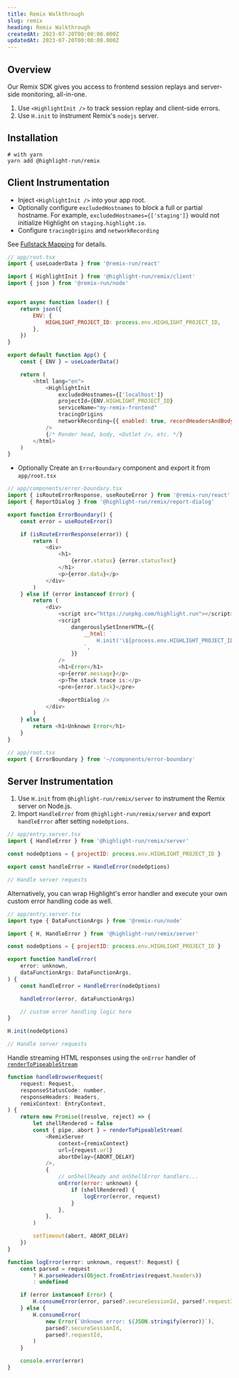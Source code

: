 ```yaml
---
title: Remix Walkthrough
slug: remix
heading: Remix Walkthrough
createdAt: 2023-07-20T00:00:00.000Z
updatedAt: 2023-07-20T00:00:00.000Z
---
```


## Overview

Our Remix SDK gives you access to frontend session replays and server-side monitoring,
all-in-one. 

1. Use `<HighlightInit />` to track session replay and client-side errors.
1. Use `H.init` to instrument Remix's `nodejs` server.

## Installation

```shell
# with yarn
yarn add @highlight-run/remix
```

## Client Instrumentation

- Inject `<HighlightInit />` into your app root.
- Optionally configure `excludedHostnames` to block a full or partial hostname. For example, `excludedHostnames={['staging']}` would not initialize Highlight on `staging.highlight.io`.
- Configure `tracingOrigins` and `networkRecording`

See [Fullstack Mapping](https://www.highlight.io/docs/getting-started/frontend-backend-mapping#how-can-i-start-using-this) for details.

```javascript
// app/root.tsx
import { useLoaderData } from '@remix-run/react'

import { HighlightInit } from '@highlight-run/remix/client'
import { json } from '@remix-run/node'


export async function loader() {
	return json({
		ENV: {
			HIGHLIGHT_PROJECT_ID: process.env.HIGHLIGHT_PROJECT_ID,
		},
	})
}

export default function App() {
	const { ENV } = useLoaderData()

	return (
		<html lang="en">
			<HighlightInit
				excludedHostnames={['localhost']}
				projectId={ENV.HIGHLIGHT_PROJECT_ID}
				serviceName="my-remix-frontend"
				tracingOrigins
				networkRecording={{ enabled: true, recordHeadersAndBody: true }}
			/>
			{/* Render head, body, <Outlet />, etc. */}
		</html>
	)
}

```

- Optionally Create an `ErrorBoundary` component and export it from `app/root.tsx`

```javascript
// app/components/error-boundary.tsx
import { isRouteErrorResponse, useRouteError } from '@remix-run/react'
import { ReportDialog } from '@highlight-run/remix/report-dialog'

export function ErrorBoundary() {
	const error = useRouteError()

	if (isRouteErrorResponse(error)) {
		return (
			<div>
				<h1>
					{error.status} {error.statusText}
				</h1>
				<p>{error.data}</p>
			</div>
		)
	} else if (error instanceof Error) {
		return (
			<div>
				<script src="https://unpkg.com/highlight.run"></script>
				<script
					dangerouslySetInnerHTML={{
						__html: `
							H.init('\${process.env.HIGHLIGHT_PROJECT_ID}');
						`,
					}}
				/>
				<h1>Error</h1>
				<p>{error.message}</p>
				<p>The stack trace is:</p>
				<pre>{error.stack}</pre>

				<ReportDialog />
			</div>
		)
	} else {
		return <h1>Unknown Error</h1>
	}
}
```

```javascript
// app/root.tsx
export { ErrorBoundary } from '~/components/error-boundary'
```
 
## Server Instrumentation

1. Use `H.init` from `@highlight-run/remix/server` to instrument the Remix server on Node.js.
1. Import `HandleError` from `@highlight-run/remix/server` and export `handleError` after setting `nodeOptions`.


```javascript
// app/entry.server.tsx
import { HandleError } from '@highlight-run/remix/server'

const nodeOptions = { projectID: process.env.HIGHLIGHT_PROJECT_ID }

export const handleError = HandleError(nodeOptions)

// Handle server requests

```

Alternatively, you can wrap Highlight's error handler and execute your own custom error handling code as well.

```javascript
// app/entry.server.tsx
import type { DataFunctionArgs } from '@remix-run/node'

import { H, HandleError } from '@highlight-run/remix/server'

const nodeOptions = { projectID: process.env.HIGHLIGHT_PROJECT_ID }

export function handleError(
	error: unknown,
	dataFunctionArgs: DataFunctionArgs,
) {
	const handleError = HandleError(nodeOptions)

	handleError(error, dataFunctionArgs)

	// custom error handling logic here
}

H.init(nodeOptions)

// Handle server requests
```

Handle streaming HTML responses using the `onError` handler of [`renderToPipeableStream`](https://remix.run/docs/en/1.19.3/guides/streaming#enable-react-18-streaming)


```javascript
function handleBrowserRequest(
	request: Request,
	responseStatusCode: number,
	responseHeaders: Headers,
	remixContext: EntryContext,
) {
	return new Promise((resolve, reject) => {
		let shellRendered = false
		const { pipe, abort } = renderToPipeableStream(
			<RemixServer
				context={remixContext}
				url={request.url}
				abortDelay={ABORT_DELAY}
			/>,
			{
				// onShellReady and onShellError handlers...
				onError(error: unknown) {
					if (shellRendered) {
						logError(error, request)
					}
				},
			},
		)

		setTimeout(abort, ABORT_DELAY)
	})
}

function logError(error: unknown, request?: Request) {
	const parsed = request
		? H.parseHeaders(Object.fromEntries(request.headers))
		: undefined

	if (error instanceof Error) {
		H.consumeError(error, parsed?.secureSessionId, parsed?.requestId)
	} else {
		H.consumeError(
			new Error(`Unknown error: ${JSON.stringify(error)}`),
			parsed?.secureSessionId,
			parsed?.requestId,
		)
	}

	console.error(error)
}
```
